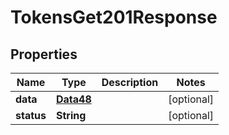 

# TokensGet201Response


## Properties

Name | Type | Description | Notes
------------ | ------------- | ------------- | -------------
**data** | [**Data48**](Data48.md) |  |  [optional]
**status** | **String** |  |  [optional]



